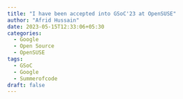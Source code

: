 ```yaml
---
title: "I have been accepted into GSoC'23 at OpenSUSE"
author: "Afrid Hussain"
date: 2023-05-15T12:33:06+05:30
categories:
  - Google 
  - Open Source
  - OpenSUSE
tags:
  - GSoC
  - Google
  - Summerofcode
draft: false
---
```





